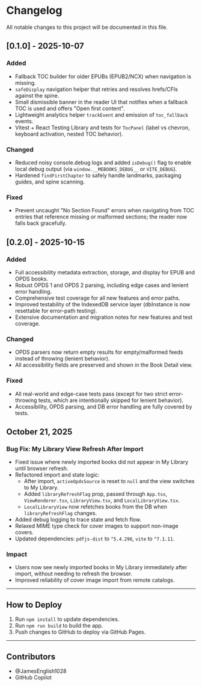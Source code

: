 # Changelog

All notable changes to this project will be documented in this file.

## [0.1.0] - 2025-10-07
### Added
- Fallback TOC builder for older EPUBs (EPUB2/NCX) when navigation is missing.
- `safeDisplay` navigation helper that retries and resolves hrefs/CFIs against the spine.
- Small dismissible banner in the reader UI that notifies when a fallback TOC is used and offers "Open first content".
- Lightweight analytics helper `trackEvent` and emission of `toc_fallback` events.
- Vitest + React Testing Library and tests for `TocPanel` (label vs chevron, keyboard activation, nested TOC behavior).

### Changed
- Reduced noisy console.debug logs and added `isDebug()` flag to enable local debug output (via `window.__MEBOOKS_DEBUG__` or `VITE_DEBUG`).
- Hardened `findFirstChapter` to safely handle landmarks, packaging guides, and spine scanning.

### Fixed
- Prevent uncaught "No Section Found" errors when navigating from TOC entries that reference missing or malformed sections; the reader now falls back gracefully.

## [0.2.0] - 2025-10-15
### Added
- Full accessibility metadata extraction, storage, and display for EPUB and OPDS books.
- Robust OPDS 1 and OPDS 2 parsing, including edge cases and lenient error handling.
- Comprehensive test coverage for all new features and error paths.
- Improved testability of the IndexedDB service layer (dbInstance is now resettable for error-path testing).
- Extensive documentation and migration notes for new features and test coverage.

### Changed
- OPDS parsers now return empty results for empty/malformed feeds instead of throwing (lenient behavior).
- All accessibility fields are preserved and shown in the Book Detail view.

### Fixed
- All real-world and edge-case tests pass (except for two strict error-throwing tests, which are intentionally skipped for lenient behavior).
- Accessibility, OPDS parsing, and DB error handling are fully covered by tests.

## October 21, 2025

### Bug Fix: My Library View Refresh After Import
- Fixed issue where newly imported books did not appear in My Library until browser refresh.
- Refactored import and state logic:
  - After import, `activeOpdsSource` is reset to `null` and the view switches to My Library.
  - Added `libraryRefreshFlag` prop, passed through `App.tsx`, `ViewRenderer.tsx`, `LibraryView.tsx`, and `LocalLibraryView.tsx`.
  - `LocalLibraryView` now refetches books from the DB when `libraryRefreshFlag` changes.
- Added debug logging to trace state and fetch flow.
- Relaxed MIME type check for cover images to support non-image covers.
- Updated dependencies: `pdfjs-dist` to `^5.4.296`, `vite` to `^7.1.11`.

### Impact
- Users now see newly imported books in My Library immediately after import, without needing to refresh the browser.
- Improved reliability of cover image import from remote catalogs.

---

## How to Deploy
1. Run `npm install` to update dependencies.
2. Run `npm run build` to build the app.
3. Push changes to GitHub to deploy via GitHub Pages.

---

## Contributors
- @JamesEnglish1028
- GitHub Copilot
